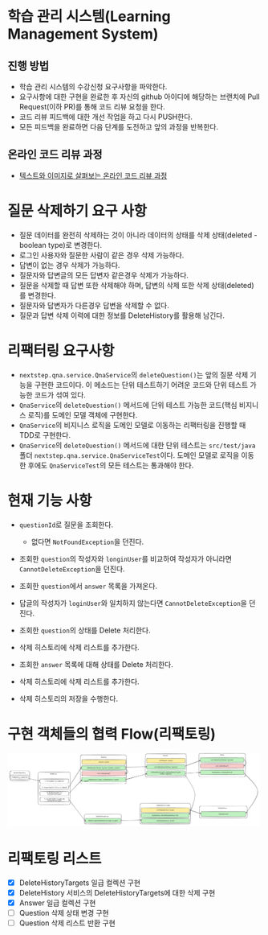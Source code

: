# 학습 관리 시스템(Learning Management System)
## 진행 방법
* 학습 관리 시스템의 수강신청 요구사항을 파악한다.
* 요구사항에 대한 구현을 완료한 후 자신의 github 아이디에 해당하는 브랜치에 Pull Request(이하 PR)를 통해 코드 리뷰 요청을 한다.
* 코드 리뷰 피드백에 대한 개선 작업을 하고 다시 PUSH한다.
* 모든 피드백을 완료하면 다음 단계를 도전하고 앞의 과정을 반복한다.

## 온라인 코드 리뷰 과정
* [텍스트와 이미지로 살펴보는 온라인 코드 리뷰 과정](https://github.com/next-step/nextstep-docs/tree/master/codereview)

# 질문 삭제하기 요구 사항
- 질문 데이터를 완전히 삭제하는 것이 아니라 데이터의 상태를 삭제 상태(deleted - boolean type)로 변경한다.
- 로그인 사용자와 질문한 사람이 같은 경우 삭제 가능하다.
- 답변이 없는 경우 삭제가 가능하다.
- 질문자와 답변글의 모든 답변자 같은경우 삭제가 가능하다.
- 질문을 삭제할 때 답변 또한 삭제해야 하며, 답변의 삭제 또한 삭제 상태(deleted)를 변경한다.
- 질문자와 답변자가 다른경우 답변을 삭제할 수 없다.
- 질문과 답변 삭제 이력에 대한 정보를 DeleteHistory를 활용해 남긴다.

# 리팩터링 요구사항
- `nextstep.qna.service.QnaService`의 `deleteQuestion()`는 앞의 질문 삭제 기능을 구현한 코드이다. 이 메소드는 단위 테스트하기 어려운 코드와 단위 테스트 가능한 코드가 섞여 있다.
- `QnaService`의 `deleteQuestion()` 메서드에 단위 테스트 가능한 코드(핵심 비지니스 로직)를 도메인 모델 객체에 구현한다.
- `QnaService`의 비지니스 로직을 도메인 모델로 이동하는 리팩터링을 진행할 때 TDD로 구현한다.
- `QnaService`의 `deleteQuestion()` 메서드에 대한 단위 테스트는 `src/test/java` 폴더 `nextstep.qna.service.QnaServiceTest`이다. 도메인 모델로 로직을 이동한 후에도 `QnaServiceTest`의 모든 테스트는 통과해야 한다.

# 현재 기능 사항
- `questionId`로 질문을 조회한다.
    - 없다면 `NotFoundException`을 던진다.
- 조회한 `question`의 작성자와 `longinUser`를 비교하여 작성자가 아니라면 `CannotDeleteException`을 던진다.

- 조회한 `question`에서 `answer` 목록을 가져온다.
- 답글의 작성자가 `loginUser`와 일치하지 않는다면 `CannotDeleteException`을 던진다.

- 조회한 `question`의 상태를 Delete 처리한다.
- 삭제 히스토리에 삭제 리스트를 추가한다.
- 조회한 `answer` 목록에 대해 상태를 Delete 처리한다.
- 삭제 히스토리에 삭제 리스트를 추가한다.
- 삭제 히스토리의 저장을 수행한다.

# 구현 객체들의 협력 Flow(리팩토링)
![그림](./images/image001.png)

# 리팩토링 리스트
- [x] DeleteHistoryTargets 일급 컬렉션 구현
- [x] DeleteHistory 서비스의 DeleteHistoryTargets에 대한 삭제 구현
- [x] Answer 일급 컬렉션 구현
- [ ] Question 삭제 상태 변경 구현
- [ ] Question 삭제 리스트 반환 구현
